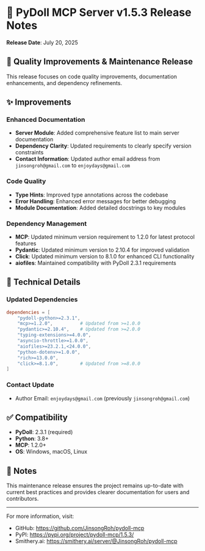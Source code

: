 # 🔧 PyDoll MCP Server v1.5.3 Release Notes

**Release Date**: July 20, 2025

## 🎯 Quality Improvements & Maintenance Release

This release focuses on code quality improvements, documentation enhancements, and dependency refinements.

## ✨ Improvements

### Enhanced Documentation
- **Server Module**: Added comprehensive feature list to main server documentation
- **Dependency Clarity**: Updated requirements to clearly specify version constraints
- **Contact Information**: Updated author email address from `jinsongroh@gmail.com` to `enjoydays@gmail.com`

### Code Quality
- **Type Hints**: Improved type annotations across the codebase
- **Error Handling**: Enhanced error messages for better debugging
- **Module Documentation**: Added detailed docstrings to key modules

### Dependency Management
- **MCP**: Updated minimum version requirement to 1.2.0 for latest protocol features
- **Pydantic**: Updated minimum version to 2.10.4 for improved validation
- **Click**: Updated minimum version to 8.1.0 for enhanced CLI functionality
- **aiofiles**: Maintained compatibility with PyDoll 2.3.1 requirements

## 🔧 Technical Details

### Updated Dependencies
```toml
dependencies = [
    "pydoll-python>=2.3.1",
    "mcp>=1.2.0",          # Updated from >=1.0.0
    "pydantic>=2.10.4",    # Updated from >=2.0.0
    "typing-extensions>=4.0.0",
    "asyncio-throttle>=1.0.0",
    "aiofiles>=23.2.1,<24.0.0",
    "python-dotenv>=1.0.0",
    "rich>=13.0.0",
    "click>=8.1.0",        # Updated from >=8.0.0
]
```

### Contact Update
- Author Email: `enjoydays@gmail.com` (previously `jinsongroh@gmail.com`)

## ✅ Compatibility

- **PyDoll**: 2.3.1 (required)
- **Python**: 3.8+
- **MCP**: 1.2.0+
- **OS**: Windows, macOS, Linux

## 📝 Notes

This maintenance release ensures the project remains up-to-date with current best practices and provides clearer documentation for users and contributors.

---

For more information, visit:
- GitHub: https://github.com/JinsongRoh/pydoll-mcp
- PyPI: https://pypi.org/project/pydoll-mcp/1.5.3/
- Smithery.ai: https://smithery.ai/server/@JinsongRoh/pydoll-mcp